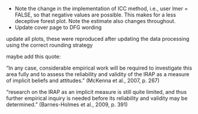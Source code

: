 - Note the change in the implementation of ICC method, i.e., user lmer = FALSE, so that negative values are possible. This makes for a less deceptive forest plot. Note the estimate also changes throughout.
- Update cover page to DFG wording

update all plots, these were reproduced after updating the data processing using the correct rounding strategy



maybe add this quote:

“In any case, considerable empirical work will be required to investigate this area fully and to assess the reliability and validity of the IRAP as a measure of implicit beliefs and attitudes.” (McKenna et al., 2007, p. 267)

“research on the IRAP as an implicit measure is still quite limited, and thus further empirical inquiry is needed before its reliability and validity may be determined.” (Barnes-Holmes et al., 2009, p. 391)